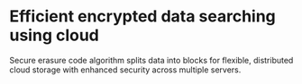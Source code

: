 # Efficient encrypted data searching using cloud 
Secure erasure code algorithm splits data into blocks for flexible, distributed cloud storage with enhanced security across multiple servers.
